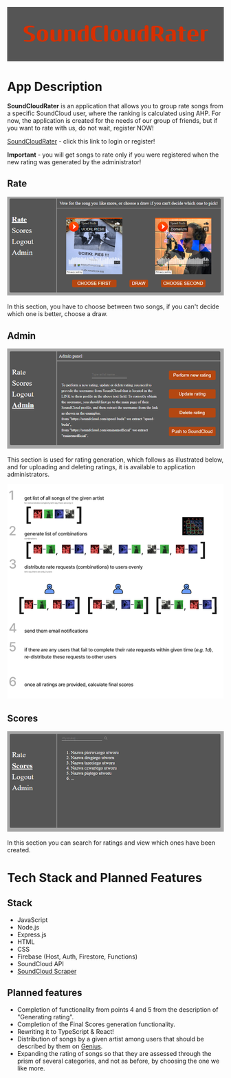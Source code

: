![](assets/SoundCloudRater.png)
# App Description
**SoundCloudRater** is an application that allows you to group rate songs from a specific SoundCloud user, where the ranking is calculated using AHP. For now, the application is created for the needs of our group of friends, but if you want to rate with us, do not wait, register NOW!

[SoundCloudRater](soundcloudrater.web.app) - click this link to login or register!

**Important** - you will get songs to rate only if you were registered when the new rating was generated by the administrator!

## Rate

![](assets/RateSection.png)

In this section, you have to choose between two songs, if you can't decide which one is better, choose a draw.

## Admin

![](assets/AdminSection.png)

This section is used for rating generation, which follows as illustrated below, and for uploading and deleting ratings, it is available to application administrators.

![](assets/AHP.png) 

## Scores

![](assets/ScoresSection.png)

 In this section you can search for ratings and view which ones have been created.
 
 # Tech Stack and Planned Features
 
 ## Stack
 
  * JavaScript
  * Node.js
  * Express.js
  * HTML
  * CSS
  * Firebase (Host, Auth, Firestore, Functions)
  * SoundCloud API
  * [SoundCloud Scraper](https://rapidapi.com/DataFanatic/api/soundcloud-scraper/)
 
 ## Planned features
 * Completion of functionality from points 4 and 5 from the description of "Generating rating".
 * Completion of the Final Scores generation functionality.
 * Rewriting it to TypeScript & React!
 * Distribution of songs by a given artist among users that should be described by them on [Genius](https://genius.com/).
 * Expanding the rating of songs so that they are assessed through the prism of several categories, and not as before, by choosing the one we like more.
